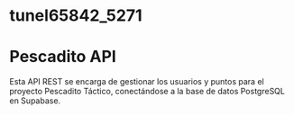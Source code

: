 # tunel65842_5271
# Pescadito API
Esta API REST se encarga de gestionar los usuarios y puntos para el proyecto Pescadito Táctico, conectándose a la base de datos PostgreSQL en Supabase.

